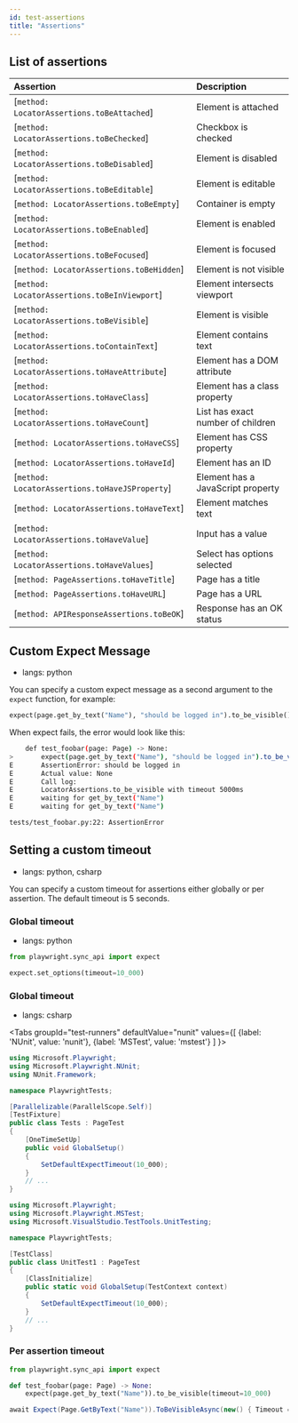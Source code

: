 ```yaml
---
id: test-assertions
title: "Assertions"
---
```


## List of assertions

| Assertion | Description |
| :- | :- |
| [`method: LocatorAssertions.toBeAttached`] | Element is attached |
| [`method: LocatorAssertions.toBeChecked`] | Checkbox is checked |
| [`method: LocatorAssertions.toBeDisabled`] | Element is disabled |
| [`method: LocatorAssertions.toBeEditable`] | Element is editable |
| [`method: LocatorAssertions.toBeEmpty`] | Container is empty |
| [`method: LocatorAssertions.toBeEnabled`] | Element is enabled |
| [`method: LocatorAssertions.toBeFocused`] | Element is focused |
| [`method: LocatorAssertions.toBeHidden`] | Element is not visible |
| [`method: LocatorAssertions.toBeInViewport`] | Element intersects viewport |
| [`method: LocatorAssertions.toBeVisible`] | Element is visible |
| [`method: LocatorAssertions.toContainText`] | Element contains text |
| [`method: LocatorAssertions.toHaveAttribute`] | Element has a DOM attribute |
| [`method: LocatorAssertions.toHaveClass`] | Element has a class property |
| [`method: LocatorAssertions.toHaveCount`] | List has exact number of children |
| [`method: LocatorAssertions.toHaveCSS`] | Element has CSS property |
| [`method: LocatorAssertions.toHaveId`] | Element has an ID |
| [`method: LocatorAssertions.toHaveJSProperty`] | Element has a JavaScript property |
| [`method: LocatorAssertions.toHaveText`] | Element matches text |
| [`method: LocatorAssertions.toHaveValue`] | Input has a value |
| [`method: LocatorAssertions.toHaveValues`] | Select has options selected |
| [`method: PageAssertions.toHaveTitle`] | Page has a title |
| [`method: PageAssertions.toHaveURL`] | Page has a URL |
| [`method: APIResponseAssertions.toBeOK`] | Response has an OK status |

## Custom Expect Message
* langs: python

You can specify a custom expect message as a second argument to the `expect` function, for example:

```python
expect(page.get_by_text("Name"), "should be logged in").to_be_visible()
```

When expect fails, the error would look like this:

```bash
    def test_foobar(page: Page) -> None:
>       expect(page.get_by_text("Name"), "should be logged in").to_be_visible()
E       AssertionError: should be logged in
E       Actual value: None
E       Call log:
E       LocatorAssertions.to_be_visible with timeout 5000ms
E       waiting for get_by_text("Name")
E       waiting for get_by_text("Name")

tests/test_foobar.py:22: AssertionError
```

## Setting a custom timeout
* langs: python, csharp

You can specify a custom timeout for assertions either globally or per assertion. The default timeout is 5 seconds.

### Global timeout
* langs: python

```python title="conftest.py"
from playwright.sync_api import expect

expect.set_options(timeout=10_000)
```

### Global timeout
* langs: csharp

<Tabs
  groupId="test-runners"
  defaultValue="nunit"
  values={[
    {label: 'NUnit', value: 'nunit'},
    {label: 'MSTest', value: 'mstest'}
  ]
}>
<TabItem value="nunit">

```csharp title="UnitTest1.cs"
using Microsoft.Playwright;
using Microsoft.Playwright.NUnit;
using NUnit.Framework;

namespace PlaywrightTests;

[Parallelizable(ParallelScope.Self)]
[TestFixture]
public class Tests : PageTest
{
    [OneTimeSetUp]
    public void GlobalSetup()
    {
        SetDefaultExpectTimeout(10_000);
    }
    // ...
}
```

</TabItem>
<TabItem value="mstest">

```csharp title="UnitTest1.cs"
using Microsoft.Playwright;
using Microsoft.Playwright.MSTest;
using Microsoft.VisualStudio.TestTools.UnitTesting;

namespace PlaywrightTests;

[TestClass]
public class UnitTest1 : PageTest
{
    [ClassInitialize]
    public static void GlobalSetup(TestContext context)
    {
        SetDefaultExpectTimeout(10_000);
    }
    // ...
}
```

</TabItem>
</Tabs>

### Per assertion timeout

```python title="test_foobar.py"
from playwright.sync_api import expect

def test_foobar(page: Page) -> None:
    expect(page.get_by_text("Name")).to_be_visible(timeout=10_000)
```

```csharp title="UnitTest1.cs"
await Expect(Page.GetByText("Name")).ToBeVisibleAsync(new() { Timeout = 10_000 });
```
